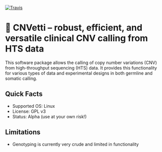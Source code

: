 [![Travis](https://img.shields.io/travis/bihealth/cnvetti.svg)](https://travis-ci.org/bihealth/cnvetti)

# :tada: CNVetti – robust, efficient, and versatile clinical CNV calling from HTS data

This software package allows the calling of copy number variations (CNV) from high-throughput sequencing (HTS) data.
It provides this functionality for various types of data and experimental designs in both germline and somatic calling.

## Quick Facts

- Supported OS: Linux
- License: GPL v3
- Status: Alpha (use at your own risk!)

## Limitations

- Genotyping is currently very crude and limited in functionality
